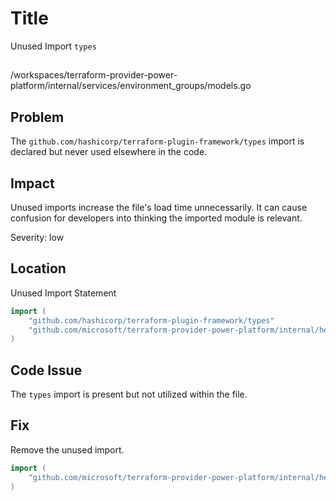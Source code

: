 # Title

Unused Import `types`

##

/workspaces/terraform-provider-power-platform/internal/services/environment_groups/models.go

## Problem

The `github.com/hashicorp/terraform-plugin-framework/types` import is declared but never used elsewhere in the code.

## Impact

Unused imports increase the file's load time unnecessarily. It can cause confusion for developers into thinking the imported module is relevant.

Severity: low

## Location

Unused Import Statement

```go
import (
	"github.com/hashicorp/terraform-plugin-framework/types"
	"github.com/microsoft/terraform-provider-power-platform/internal/helpers"
)
```

## Code Issue

The `types` import is present but not utilized within the file.

## Fix

Remove the unused import.

```go
import (
	"github.com/microsoft/terraform-provider-power-platform/internal/helpers"
)
```